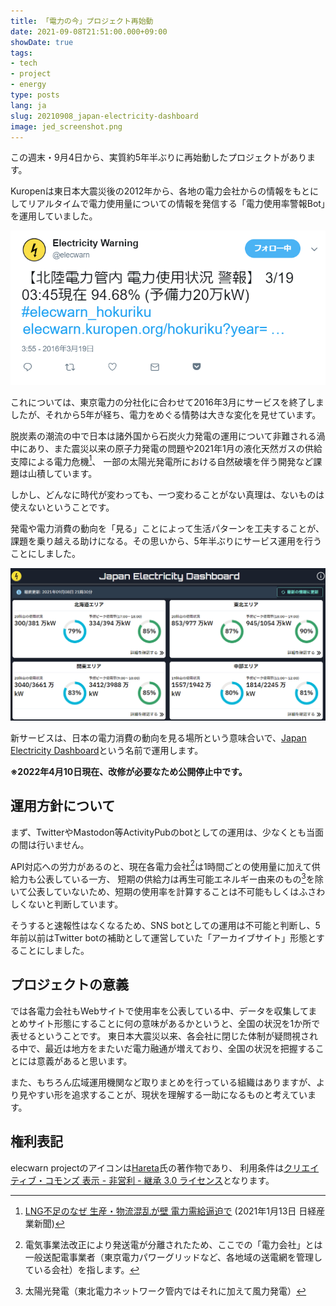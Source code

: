 ```yaml
---
title: 「電力の今」プロジェクト再始動
date: 2021-09-08T21:51:00.000+09:00
showDate: true
tags:
- tech
- project
- energy
type: posts
lang: ja
slug: 20210908_japan-electricity-dashboard
image: jed_screenshot.png
---
```

この週末・9月4日から、実質約5年半ぶりに再始動したプロジェクトがあります。

Kuropenは東日本大震災後の2012年から、各地の電力会社からの情報をもとにしてリアルタイムで電力使用量についての情報を発信する「電力使用率警報Bot」を運用していました。

![Twitter botとして運用されていた時代](./elecwarn_in_twitter.png)

これについては、東京電力の分社化に合わせて2016年3月にサービスを終了しましたが、それから5年が経ち、電力をめぐる情勢は大きな変化を見せています。

脱炭素の潮流の中で日本は諸外国から石炭火力発電の運用について非難される渦中にあり、また震災以来の原子力発電の問題や2021年1月の液化天然ガスの供給支障による電力危機[^1]、
一部の太陽光発電所における自然破壊を伴う開発など課題は山積しています。

[^1]: [LNG不足のなぜ 生産・物流混乱が壁 電力需給逼迫で](https://www.nikkei.com/article/DGXZQODZ129VO0S1A110C2000000/) (2021年1月13日 日経産業新聞)

しかし、どんなに時代が変わっても、一つ変わることがない真理は、ないものは使えないということです。

発電や電力消費の動向を「見る」ことによって生活パターンを工夫することが、課題を乗り越える助けになる。その思いから、5年半ぶりにサービス運用を行うことにしました。

![新サービスのスクリーンショット](./jed_screenshot.png)

新サービスは、日本の電力消費の動向を見る場所という意味合いで、[Japan Electricity Dashboard](https://jed.kuropen.org/)という名前で運用します。

**※2022年4月10日現在、改修が必要なため公開停止中です。**

## 運用方針について
まず、TwitterやMastodon等ActivityPubのbotとしての運用は、少なくとも当面の間は行いません。

API対応への労力があるのと、現在各電力会社[^2]は1時間ごとの使用量に加えて供給力も公表している一方、
短期の供給力は再生可能エネルギー由来のもの[^3]を除いて公表していないため、短期の使用率を計算することは不可能もしくはふさわしくないと判断しています。

[^2]: 電気事業法改正により発送電が分離されたため、ここでの「電力会社」とは一般送配電事業者（東京電力パワーグリッドなど、各地域の送電網を管理している会社）を指します。
[^3]: 太陽光発電（東北電力ネットワーク管内ではそれに加えて風力発電）

そうすると速報性はなくなるため、SNS botとしての運用は不可能と判断し、5年前以前はTwitter botの補助として運営していた「アーカイブサイト」形態とすることにしました。

## プロジェクトの意義
では各電力会社もWebサイトで使用率を公表している中、データを収集してまとめサイト形態にすることに何の意味があるかというと、全国の状況を1か所で表せるということです。
東日本大震災以来、各会社に閉じた体制が疑問視される中で、最近は地方をまたいだ電力融通が増えており、全国の状況を把握することには意義があると思います。

また、もちろん広域運用機関など取りまとめを行っている組織はありますが、より見やすい形を追求することが、現状を理解する一助になるものと考えています。

## 権利表記
elecwarn projectのアイコンは[Hareta](https://twitter.com/haretter)氏の著作物であり、
利用条件は[クリエイティブ・コモンズ 表示 - 非営利 - 継承 3.0 ライセンス](https://creativecommons.org/licenses/by-nc-sa/3.0/deed.ja)となります。
